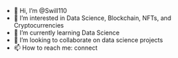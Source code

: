 - 👋 Hi, I’m @Swill110
- 👀 I’m interested in Data Science, Blockchain, NFTs, and Cryptocurrencies
- 🌱 I’m currently learning Data Science
- 💞️ I’m looking to collaborate on data science projects
- 📫 How to reach me: connect

<!---
Swill110/Swill110 is a ✨ special ✨ repository because its `README.md` (this file) appears on your GitHub profile.
You can click the Preview link to take a look at your changes.
--->
